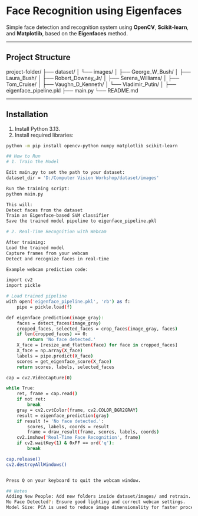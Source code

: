 # Face Recognition using Eigenfaces

Simple face detection and recognition system using **OpenCV**, **Scikit-learn**, and **Matplotlib**, based on the **Eigenfaces** method.

---

## Project Structure
project-folder/ ├── dataset/ │ └── images/ │ ├── George_W_Bush/ │ ├── Laura_Bush/ │ ├── Robert_Downey_Jr/ │ ├── Serena_Williams/ │ ├── Tom_Cruise/ │ ├── Vaughn_D_Kenneth/ │ └── Vladimir_Putin/ │ ├── eigenface_pipeline.pkl ├── main.py └── README.md

---

##  Installation

1. Install Python 3.13.
2. Install required libraries:

```bash
python -m pip install opencv-python numpy matplotlib scikit-learn

## How to Run
# 1. Train the Model

Edit main.py to set the path to your dataset:
dataset_dir = 'D:/Computer Vision Workshop/dataset/images'

Run the training script:
python main.py

This will:
Detect faces from the dataset
Train an Eigenface-based SVM classifier
Save the trained model pipeline to eigenface_pipeline.pkl

# 2. Real-Time Recognition with Webcam

After training:
Load the trained model
Capture frames from your webcam
Detect and recognize faces in real-time

Example webcam prediction code:

import cv2
import pickle

# Load trained pipeline
with open('eigenface_pipeline.pkl', 'rb') as f:
    pipe = pickle.load(f)

def eigenface_prediction(image_gray): 
    faces = detect_faces(image_gray) 
    cropped_faces, selected_faces = crop_faces(image_gray, faces) 
    if len(cropped_faces) == 0: 
        return 'No face detected.' 
    X_face = [resize_and_flatten(face) for face in cropped_faces]
    X_face = np.array(X_face)
    labels = pipe.predict(X_face) 
    scores = get_eigenface_score(X_face)
    return scores, labels, selected_faces

cap = cv2.VideoCapture(0)

while True:
    ret, frame = cap.read()
    if not ret:
        break
    gray = cv2.cvtColor(frame, cv2.COLOR_BGR2GRAY)
    result = eigenface_prediction(gray)
    if result != 'No face detected.':
        scores, labels, coords = result
        frame = draw_result(frame, scores, labels, coords)
    cv2.imshow('Real-Time Face Recognition', frame)
    if cv2.waitKey(1) & 0xFF == ord('q'):
        break

cap.release()
cv2.destroyAllWindows()


Press Q on your keyboard to quit the webcam window.

## Notes
Adding New People: Add new folders inside dataset/images/ and retrain.
No Face Detected?: Ensure good lighting and correct webcam settings.
Model Size: PCA is used to reduce image dimensionality for faster processing.

